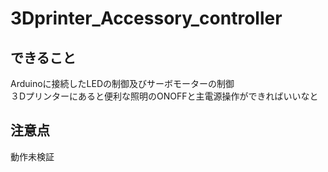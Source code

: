 # 3Dprinter_Accessory_controller
## できること
Arduinoに接続したLEDの制御及びサーボモーターの制御　\
３Dプリンターにあると便利な照明のONOFFと主電源操作ができればいいなと

## 注意点
動作未検証

